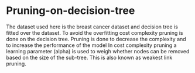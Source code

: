 # Pruning-on-decision-tree
The dataset used here is the breast cancer dataset and decision tree is fitted over the dataset.
To avoid the overfitting cost complexity pruning is done on the decision tree. Pruning is done to decrease the complexity and to increase the performance of the model
In cost complexity pruning a learning parameter (alpha) is used to weigh whether nodes can be removed based on the size of the sub-tree. This is also known as weakest link pruning.
